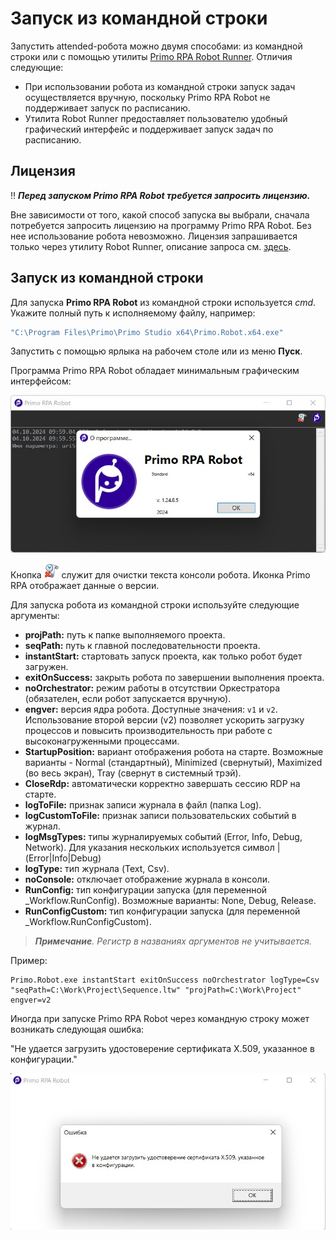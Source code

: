 # Запуск из командной строки

Запустить attended-робота можно двумя способами: из командной строки или с помощью утилиты [Primo RPA Robot Runner](https://docs.primo-rpa.ru/primo-rpa/primo-robot/robot-runner). Отличия следующие:
* При использовании робота из командной строки запуск задач осуществляется вручную, поскольку Primo RPA Robot не поддерживает запуск по расписанию. 
* Утилита Robot Runner предоставляет пользователю удобный графический интерфейс и поддерживает запуск задач по расписанию. 

## Лицензия
:bangbang: ***Перед запуском Primo RPA Robot требуется запросить лицензию.***

Вне зависимости от того, какой способ запуска вы выбрали, сначала потребуется запросить лицензию на программу Primo RPA Robot. Без нее использование робота невозможно. Лицензия запрашивается только через утилиту Robot Runner, описание запроса см. [здесь](https://docs.primo-rpa.ru/primo-rpa/primo-robot/installation/registration-desktop).

## Запуск из командной строки

Для запуска **Primo RPA Robot** из командной строки используется *cmd*. Укажите полный путь к исполняемому файлу, например:

```cmd
"C:\Program Files\Primo\Primo Studio x64\Primo.Robot.x64.exe"
```

Запустить с помощью ярлыка на рабочем столе или из меню **Пуск**. 

Программа Primo RPA Robot обладает минимальным графическим интерфейсом:

![](<../../.gitbook/assets1/consolerunner.png>)

Кнопка ![](<../../.gitbook/assets/4 (8).png>) служит для очистки текста консоли робота. Иконка Primo RPA отображает данные о версии.

Для запуска робота из командной строки используйте следующие аргументы:

* **projPath:** путь к папке выполняемого проекта.
* **seqPath:** путь к главной последовательности проекта.
* **instantStart:** стартовать запуск проекта, как только робот будет загружен.
* **exitOnSuccess:** закрыть робота по завершении выполнения проекта.
* **noOrchestrator:** режим работы в отсутствии Оркестратора (обязателен, если робот запускается вручную).
* **engver:** версия ядра робота. Доступные значения: `v1` и `v2`. Использование второй версии (v2) позволяет ускорить загрузку процессов и повысить производительность при работе с высоконагруженными процессами.
* **StartupPosition:** вариант отображения робота на старте. Возможные варианты - Normal (стандартный), Minimized (свернутый), Maximized (во весь экран), Tray (свернут в системный трэй).
* **CloseRdp:** автоматически корректно завершать сессию RDP на старте.
* **logToFile:** признак записи журнала в файл (папка Log).
* **logCustomToFile:** признак записи пользовательских событий в журнал.
* **logMsgTypes:** типы журналируемых событий (Error, Info, Debug, Network). Для указания нескольких используется символ | (Error|Info|Debug)
* **logType:** тип журнала (Text, Csv).
* **noConsole:** отключает отображение журнала в консоли.
* **RunConfig:** тип конфигурации запуска (для переменной \_Workflow.RunConfig). Возможные варианты: None, Debug, Release.
* **RunConfigCustom:** тип конфигурации запуска (для переменной \_Workflow.RunConfigCustom).

> ***Примечание**. Регистр в названиях аргументов не учитывается.*

Пример:
```
Primo.Robot.exe instantStart exitOnSuccess noOrchestrator logType=Csv "seqPath=C:\Work\Project\Sequence.ltw" "projPath=C:\Work\Project" engver=v2 
```

Иногда при запуске Primo RPA Robot через командную строку может возникать следующая ошибка:

"Не удается загрузить удостоверение сертификата X.509, указанное в конфигурации."

![](<../../.gitbook/assets1/x509.png>)
